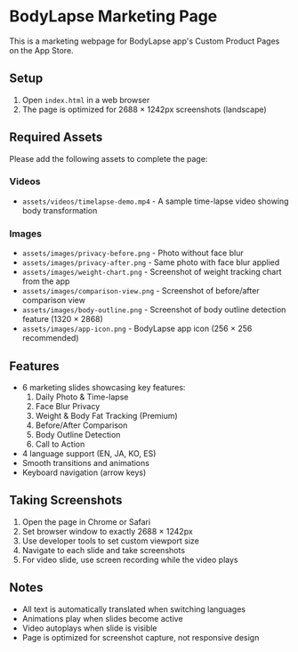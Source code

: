 # BodyLapse Marketing Page

This is a marketing webpage for BodyLapse app's Custom Product Pages on the App Store.

## Setup

1. Open `index.html` in a web browser
2. The page is optimized for 2688 × 1242px screenshots (landscape)

## Required Assets

Please add the following assets to complete the page:

### Videos
- `assets/videos/timelapse-demo.mp4` - A sample time-lapse video showing body transformation

### Images
- `assets/images/privacy-before.png` - Photo without face blur
- `assets/images/privacy-after.png` - Same photo with face blur applied
- `assets/images/weight-chart.png` - Screenshot of weight tracking chart from the app
- `assets/images/comparison-view.png` - Screenshot of before/after comparison view
- `assets/images/body-outline.png` - Screenshot of body outline detection feature (1320 × 2868)
- `assets/images/app-icon.png` - BodyLapse app icon (256 × 256 recommended)

## Features

- 6 marketing slides showcasing key features:
  1. Daily Photo & Time-lapse
  2. Face Blur Privacy
  3. Weight & Body Fat Tracking (Premium)
  4. Before/After Comparison
  5. Body Outline Detection
  6. Call to Action
- 4 language support (EN, JA, KO, ES)
- Smooth transitions and animations
- Keyboard navigation (arrow keys)

## Taking Screenshots

1. Open the page in Chrome or Safari
2. Set browser window to exactly 2688 × 1242px
3. Use developer tools to set custom viewport size
4. Navigate to each slide and take screenshots
5. For video slide, use screen recording while the video plays

## Notes

- All text is automatically translated when switching languages
- Animations play when slides become active
- Video autoplays when slide is visible
- Page is optimized for screenshot capture, not responsive design